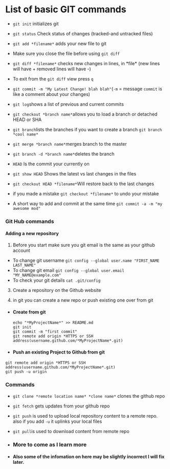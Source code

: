 List of basic GIT commands
==========================

*   `git init` initializes git
  
*   `git status` Check status of changes (tracked-and untracked files)
  
*   `git add *filename*` adds your new file to git
  
*   Make sure you close the file before using `git diff`
  
*   `git diff *filename*` checks new changes in lines, in \*file\* (new lines will have + removed lines will have -)
  
*   To exit from the `git diff` view press `q`
*   `git commit -m "My Latest Change! blah blah"`(`-m` = message `commit` is like a comment about your changes)
*   `git log`shows a list of previous and current commits
  
*   `git checkout *branch name*`allows you to load a branch or detached HEAD or SHA
  
*   `git branch`lists the branches if you want to create a branch `git branch *cool name*`
  
*   `git merge *branch name*`merges branch to the master
  
*   `git branch -d *branch name*`deletes the branch
  
*   `HEAD` Is the commit your currently on
*   `git show HEAD` Shows the latest vs last changes in the files
*   `git checkout HEAD *filename*`Will restore back to the last changes
*   if you made a mistake `git checkout *filename*` to undo your mistake
*   A short way to add and commit at the same time `git commit -a -m "my awesome mod"`

### Git Hub commands

  

#### Adding a new repository

1.  Before you start make sure you git email is the same as your github account

*   To change git username `git config --global user.name "FIRST_NAME LAST_NAME"`
*   To change git email `git config --global user.email "MY_NAME@example.com"`
*   To check your git details `cat .git/config`
  

3.  Create a repository on the Github website
  
5.  in git you can create a new repo or push existing one over from git

*   #### Create from git
    
      
    `echo "*MyProjectName*" >> README.md`  
    `git init`  
    `git commit -m "first commit"`  
    `git remote add origin *HTTPS or SSH address(username.github.com/*MyProjectName*.git)`
  
*   #### Push an existing Project to Github from git
    
      
    
`git remote add origin *HTTPS or SSH address(username.github.com/*MyProjectName*.git)`  
`git push -u origin`

### Commands

*   `git clone *remote location name* *clone name*` clones the github repo
*   `git fetch` gets updates from your github repo
*   `git push` is used to upload local repository content to a remote repo. also if you add `-u` it uplinks your local files
*   `git pull`is used to download content from remote repo


*   ### More to come as I learn more
*   #### Also some of the infomation on here may be slightly incorrect I will fix later.
